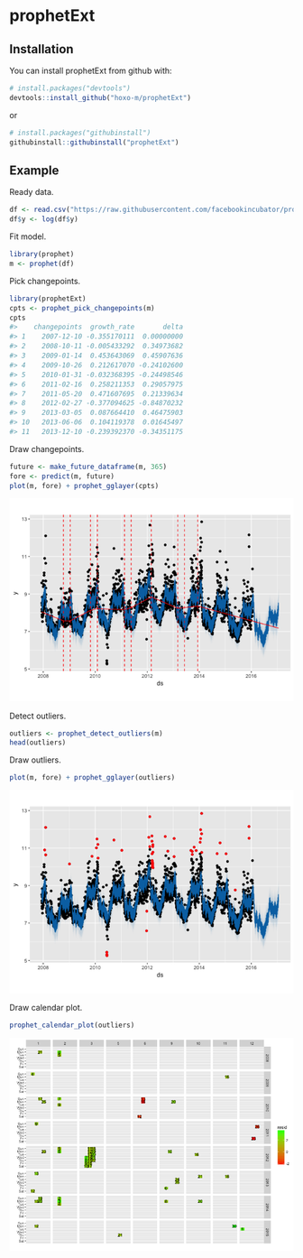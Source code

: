 
<!-- README.md is generated from README.Rmd. Please edit that file -->



# prophetExt

## Installation

You can install prophetExt from github with:


```r
# install.packages("devtools")
devtools::install_github("hoxo-m/prophetExt")
```

or


```r
# install.packages("githubinstall")
githubinstall::githubinstall("prophetExt")
```

## Example

Ready data.


```r
df <- read.csv("https://raw.githubusercontent.com/facebookincubator/prophet/master/examples/example_wp_peyton_manning.csv")
df$y <- log(df$y)
```

Fit model.


```r
library(prophet)
m <- prophet(df)
```

Pick changepoints.


```r
library(prophetExt)
cpts <- prophet_pick_changepoints(m)
cpts
#>    changepoints  growth_rate       delta
#> 1    2007-12-10 -0.355170111  0.00000000
#> 2    2008-10-11 -0.005433292  0.34973682
#> 3    2009-01-14  0.453643069  0.45907636
#> 4    2009-10-26  0.212617070 -0.24102600
#> 5    2010-01-31 -0.032368395 -0.24498546
#> 6    2011-02-16  0.258211353  0.29057975
#> 7    2011-05-20  0.471607695  0.21339634
#> 8    2012-02-27 -0.377094625 -0.84870232
#> 9    2013-03-05  0.087664410  0.46475903
#> 10   2013-06-06  0.104119378  0.01645497
#> 11   2013-12-10 -0.239392370 -0.34351175
```

Draw changepoints.


```r
future <- make_future_dataframe(m, 365)
fore <- predict(m, future)
plot(m, fore) + prophet_gglayer(cpts)
```

![](README-draw-changepoints-1.png)<!-- -->

Detect outliers.


```r
outliers <- prophet_detect_outliers(m)
head(outliers)
```

Draw outliers.


```r
plot(m, fore) + prophet_gglayer(outliers)
```

![](README-draw-outliers-1.png)<!-- -->

Draw calendar plot.


```r
prophet_calendar_plot(outliers)
```

![](README-draw-calendar-plot-1.png)<!-- -->
